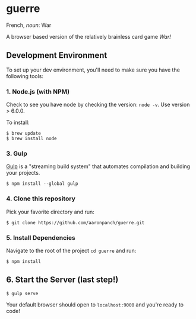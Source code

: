 # guerre

French, _noun_: War

A browser based version of the relatively brainless card game _War!_


## Development Environment
To set up your dev environment, you'll need to make sure you have the following tools:

### 1. Node.js (with NPM)
Check to see you have node by checking the version: `node -v`.  Use version > 6.0.0.

To install:
```
$ brew update
$ brew install node
```

### 3. Gulp
[Gulp](http://gulpjs.com/) is a "streaming build system" that automates compilation and building your projects.
```
$ npm install --global gulp
```

### 4. Clone this repository
Pick your favorite directory and run:
```
$ git clone https://github.com/aaronpanch/guerre.git
```

### 5. Install Dependencies
Navigate to the root of the project `cd guerre` and run:
```
$ npm install
```

## 6. Start the Server (last step!)
```
$ gulp serve
```
Your default browser should open to `localhost:9000` and you're ready to code!

